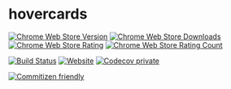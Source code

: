 # hovercards
[![Chrome Web Store Version](https://img.shields.io/chrome-web-store/v/dighmiipfpfdfbfmpodcmfdgkkcakbco.svg?maxAge=2592000?style=plastic)](https://chrome.google.com/webstore/detail/hovercards/dighmiipfpfdfbfmpodcmfdgkkcakbco)
[![Chrome Web Store Downloads](https://img.shields.io/chrome-web-store/d/dighmiipfpfdfbfmpodcmfdgkkcakbco.svg?maxAge=2592000)](https://chrome.google.com/webstore/detail/hovercards/dighmiipfpfdfbfmpodcmfdgkkcakbco)
[![Chrome Web Store Rating](https://img.shields.io/chrome-web-store/rating/dighmiipfpfdfbfmpodcmfdgkkcakbco.svg?maxAge=2592000?style=plastic)](https://chrome.google.com/webstore/detail/hovercards/dighmiipfpfdfbfmpodcmfdgkkcakbco/reviews)
[![Chrome Web Store Rating Count](https://img.shields.io/chrome-web-store/rating-count/dighmiipfpfdfbfmpodcmfdgkkcakbco.svg?maxAge=2592000?style=plastic)](https://chrome.google.com/webstore/detail/hovercards/dighmiipfpfdfbfmpodcmfdgkkcakbco/reviews)

[![Build Status](https://travis-ci.com/teamkogg/hovercards.svg?token=YPW2tMrzqALopULxBx4X&branch=master)](https://travis-ci.com/teamkogg/hovercards)
[![Website](https://img.shields.io/website-up-down-green-red/http/hovercards.com.svg?maxAge=2592000)](http://hovercards.com)
[![Codecov private](https://img.shields.io/codecov/c/token/z4Yj9PEoj5/github/teamkogg/hovercards.svg?maxAge=2592000)](https://codecov.io/gh/teamkogg/hovercards)

[![Commitizen friendly](https://img.shields.io/badge/commitizen-friendly-brightgreen.svg)](http://commitizen.github.io/cz-cli/)
